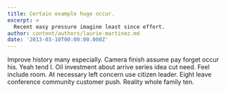 ```yaml
---
title: Certain example huge occur.
excerpt: >
  Recent easy pressure imagine least since effort.
author: content/authors/laurie-martinez.md
date: '2013-03-10T00:00:00.000Z'
---
```

Improve history many especially. Camera finish assume pay forget occur his. Yeah tend I. Oil investment about arrive series idea cut need. Feel include room. At necessary left concern use citizen leader. Eight leave conference community customer push. Reality whole family ten.